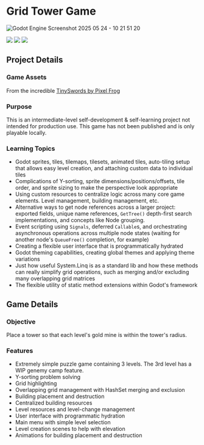 # Grid Tower Game

![Godot Engine Screenshot 2025 05 24 - 10 21 51 20](https://github.com/user-attachments/assets/d576c346-4b0e-44ee-918b-79951d028b75)


<a href="https://godotengine.org/" target="_blank"><img src="https://img.shields.io/badge/Made_With-Godot-blue?logo=godotengine&logoColor=white&style=for-the-badge"></a>
<a href="https://dotnet.microsoft.com/en-us/download" target="_blank"><img src="https://img.shields.io/badge/Written_In-C%23-rgb(151 128 229)?logo=dotnet&logoColor=white&style=for-the-badge"></a>
<a href="https://firebelley.com" target="_blank"><img src="https://img.shields.io/badge/Special_Thanks-FireBelly-rgb(103 30 165)?style=for-the-badge"></a>

## Project Details

### Game Assets
From the incredible [TinySwords by Pixel Frog](https://pixelfrog-assets.itch.io/tiny-swords)

### Purpose
This is an intermediate-level self-development & self-learning project not intended for production use. This game has not been published and is only playable locally.

### Learning Topics
- Godot sprites, tiles, tilemaps, tilesets, animated tiles, auto-tiling setup that allows easy level creation, and attaching custom data to individual tiles
- Complications of Y-sorting, sprite dimensions/positions/offsets, tile order, and sprite sizing to make the perspective look appropriate
- Using custom resources to centralize logic across many core game elements. Level management, building management, etc.
- Alternative ways to get node references across a larger project: exported fields, unique name references, `GetTree()` depth-first search implementations, and concepts like Node grouping.
- Event scripting using `Signals`, deferred `Callable`s, and orchestrating asynchronous operations across multiple node states (waiting for another node's `QueueFree()` completion, for example)
- Creating a flexible user interface that is programmatically hydrated
- Godot theming capabilities, creating global themes and applying theme variations
- Just how useful System.Linq is as a standard lib and how these methods can really simplify grid operations, such as merging and/or excluding many overlapping grid matrices
- The flexible utility of static method extensions within Godot's framework

## Game Details

### Objective
Place a tower so that each level's gold mine is within the tower's radius.

### Features
- Extremely simple puzzle game containing 3 levels. The 3rd level has a WIP genemy camp feature.
- Y-sorting problem solving
- Grid highlighting
- Overlapping grid management with HashSet merging and exclusion
- Building placement and destruction
- Centralized building resources
- Level resources and level-change management
- User interface with programmatic hydration
- Main menu with simple level selection
- Level creation scenes to help with elevation
- Animations for building placement and destruction





